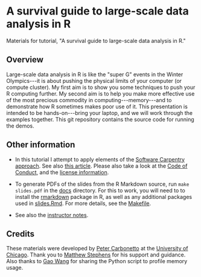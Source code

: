 # A survival guide to large-scale data analysis in R

Materials for tutorial, "A survival guide to large-scale data analysis
in R."

## Overview

Large-scale data analysis in R is like the "super G" events in the
Winter Olympics---it is about pushing the physical limits of your
computer (or compute cluster). My first aim is to show you some
techniques to push your R computing further. My second aim is to help
you make more effective use of the most precious commodity in
computing---memory---and to demonstrate how R sometimes makes poor use
of it. This presentation is intended to be hands-on---bring your
laptop, and we will work through the examples together. This git
repository contains the source code for running the demos.

## Other information

+ In this tutorial I attempt to apply elements of the
[Software Carpentry approach](http://software-carpentry.org/lessons).
See also
[this article](http://dx.doi.org/10.12688/f1000research.3-62.v2).
Please also take a look at the [Code of Conduct](conduct.md), and
the [license information](LICENSE.md).

+ To generate PDFs of the slides from the R Markdown source, run `make
slides.pdf` in the [docs](docs) directory. For this to work, you will
need to to install the
[rmarkdown](https://cran.r-project.org/package=rmarkdown) package in
R, as well as any additional packages used in
[slides.Rmd](code/slides.Rmd). For more details, see the
[Makefile](docs/Makefile).

+ See also the [instructor notes](NOTES.md).

## Credits

These materials were developed by
[Peter Carbonetto](http://pcarbo.github.io) at the
[University of Chicago](https://www.uchicago.edu). Thank you to
[Matthew Stephens](http://stephenslab.uchicago.edu) for his support
and guidance. Also thanks to [Gao Wang](https://github.com/gaow) for
sharing the Python script to profile memory usage.

